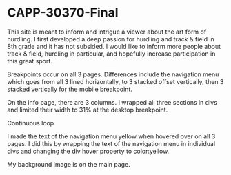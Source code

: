 CAPP-30370-Final
================
This site is meant to inform and intrigue a viewer about the art form of hurdling. I first developed a deep passion for hurdling and track & field in 8th grade and it has not subsided. I would like to inform more people about track & field, hurdling in particular, and hopefully increase participation in this great sport.

Breakpoints occur on all 3 pages. Differences include the navigation menu which goes from all 3 lined horizontally, to 3 stacked offset vertically, then 3 stacked vertically for the mobile breakpoint.

On the info page, there are 3 columns. I wrapped all three sections in divs and limited their width to 31% at the desktop breakpoint.

Continuous loop

I made the text of the navigation menu yellow when hovered over on all 3 pages. I did this by wrapping the text of the navigation menu in individual divs and changing the div hover property to color:yellow.

My background image is on the main page.
